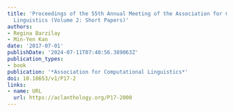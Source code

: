 ```yaml
---
title: 'Proceedings of the 55th Annual Meeting of the Association for Computational
  Linguistics (Volume 2: Short Papers)'
authors:
- Regina Barzilay
- Min-Yen Kan
date: '2017-07-01'
publishDate: '2024-07-11T07:40:56.389063Z'
publication_types:
- book
publication: '*Association for Computational Linguistics*'
doi: 10.18653/v1/P17-2
links:
- name: URL
  url: https://aclanthology.org/P17-2000
---
```

